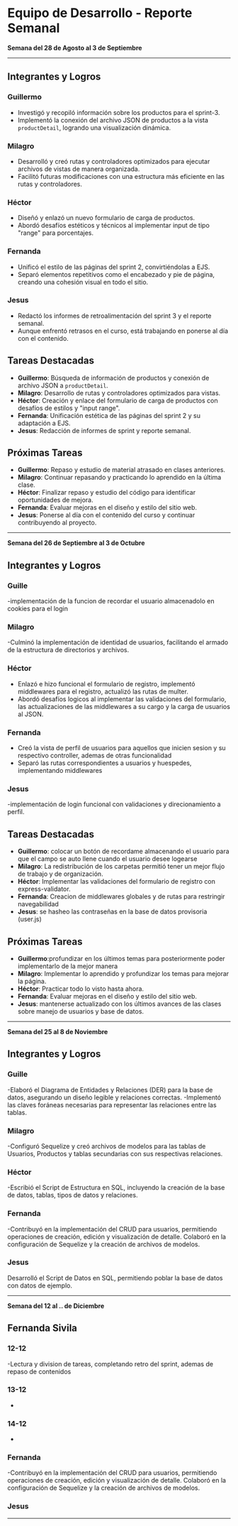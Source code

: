 # Equipo de Desarrollo - Reporte Semanal

**Semana del 28 de Agosto al 3 de Septiembre**

---

## Integrantes y Logros

### Guillermo
- Investigó y recopiló información sobre los productos para el sprint-3.
- Implementó la conexión del archivo JSON de productos a la vista `productDetail`, logrando una visualización dinámica.

### Milagro
- Desarrolló y creó rutas y controladores optimizados para ejecutar archivos de vistas de manera organizada.
- Facilitó futuras modificaciones con una estructura más eficiente en las rutas y controladores.

### Héctor
- Diseñó y enlazó un nuevo formulario de carga de productos.
- Abordó desafíos estéticos y técnicos al implementar input de tipo "range" para porcentajes.

### Fernanda
- Unificó el estilo de las páginas del sprint 2, convirtiéndolas a EJS.
- Separó elementos repetitivos como el encabezado y pie de página, creando una cohesión visual en todo el sitio.

### Jesus
- Redactó los informes de retroalimentación del sprint 3 y el reporte semanal.
- Aunque enfrentó retrasos en el curso, está trabajando en ponerse al día con el contenido.

## Tareas Destacadas

- **Guillermo**: Búsqueda de información de productos y conexión de archivo JSON a `productDetail`.
- **Milagro**: Desarrollo de rutas y controladores optimizados para vistas.
- **Héctor**: Creación y enlace del formulario de carga de productos con desafíos de estilos y "input range".
- **Fernanda**: Unificación estética de las páginas del sprint 2 y su adaptación a EJS.
- **Jesus**: Redacción de informes de sprint y reporte semanal.

## Próximas Tareas

- **Guillermo**: Repaso y estudio de material atrasado en clases anteriores.
- **Milagro**: Continuar repasando y practicando lo aprendido en la última clase.
- **Héctor**: Finalizar repaso y estudio del código para identificar oportunidades de mejora.
- **Fernanda**: Evaluar mejoras en el diseño y estilo del sitio web.
- **Jesus**: Ponerse al día con el contenido del curso y continuar contribuyendo al proyecto.


------------------------------------------------------------------------------------------------


**Semana del 26 de Septiembre al 3 de Octubre**

## Integrantes y Logros

### Guille
-implementación de la funcion de recordar el usuario almacenadolo en cookies para el login

### Milagro
-Culminó la implementación de identidad de usuarios, facilitando el armado de la estructura de directorios y archivos. 

### Héctor
- Enlazó e hizo funcional el formulario de registro, implementó middlewares para el registro, actualizó las rutas de multer.
- Abordó desafíos logicos al implementar las validaciones del formulario, las actualizaciones de las middlewares a su cargo y la carga de usuarios al JSON.

### Fernanda
- Creó la vista de perfil de usuarios para aquellos que inicien sesion y su respectivo controller, ademas de otras funcionalidad
- Separó las rutas correspondientes a usuarios y huespedes, implementando middlewares 

### Jesus
-implementación de login funcional con validaciones y  direcionamiento a perfil.

## Tareas Destacadas

- **Guillermo**:  colocar un botón de recordame almacenando el usuario para que el campo se auto llene cuando el usuario desee logearse
- **Milagro**: La redistribución de los carpetas permitió tener un mejor flujo de trabajo y de organización.
- **Héctor**: Implementar las validaciones del formulario de registro con express-validator.
- **Fernanda**: Creacion de middlewares globales y de rutas para restringir navegabilidad
- **Jesus**:  se hasheo las contraseñas en la base de datos provisoria (user.js)

## Próximas Tareas

- **Guillermo**:profundizar en los últimos temas para posteriormente poder implementarlo de la mejor manera
- **Milagro**: Implementar lo aprendido y profundizar los temas para mejorar la página.
- **Héctor**: Practicar todo lo visto hasta ahora.
- **Fernanda**: Evaluar mejoras en el diseño y estilo del sitio web.
- **Jesus**: mantenerse actualizado con los últimos avances de las clases sobre  manejo de usuarios y base de datos.

------------------------------------------------------------------------------------------------



**Semana del 25 al 8 de Noviembre**


## Integrantes y Logros

### Guille
-Elaboró el Diagrama de Entidades y Relaciones (DER) para la base de datos, asegurando un diseño legible y relaciones correctas.
-Implementó las claves foráneas necesarias para representar las relaciones entre las tablas.

### Milagro
-Configuró Sequelize y creó archivos de modelos para las tablas de Usuarios, Productos y tablas secundarias con sus respectivas relaciones.

### Héctor
-Escribió el Script de Estructura en SQL, incluyendo la creación de la base de datos, tablas, tipos de datos y relaciones.

### Fernanda
-Contribuyó en la implementación del CRUD para usuarios, permitiendo operaciones de creación, edición y visualización de detalle.
Colaboró en la configuración de Sequelize y la creación de archivos de modelos.

### Jesus
Desarrolló el Script de Datos en SQL, permitiendo poblar la base de datos con datos de ejemplo.


------------------------------------------------------------------------------------------------



**Semana del 12 al .. de Diciembre**


## Fernanda Sivila

### 12-12
-Lectura y division de tareas, completando retro del sprint, ademas de repaso de contenidos

### 13-12
-

### 14-12
-

### Fernanda
-Contribuyó en la implementación del CRUD para usuarios, permitiendo operaciones de creación, edición y visualización de detalle.
Colaboró en la configuración de Sequelize y la creación de archivos de modelos.

### Jesus


------------------------------------------------------------------------------------------------